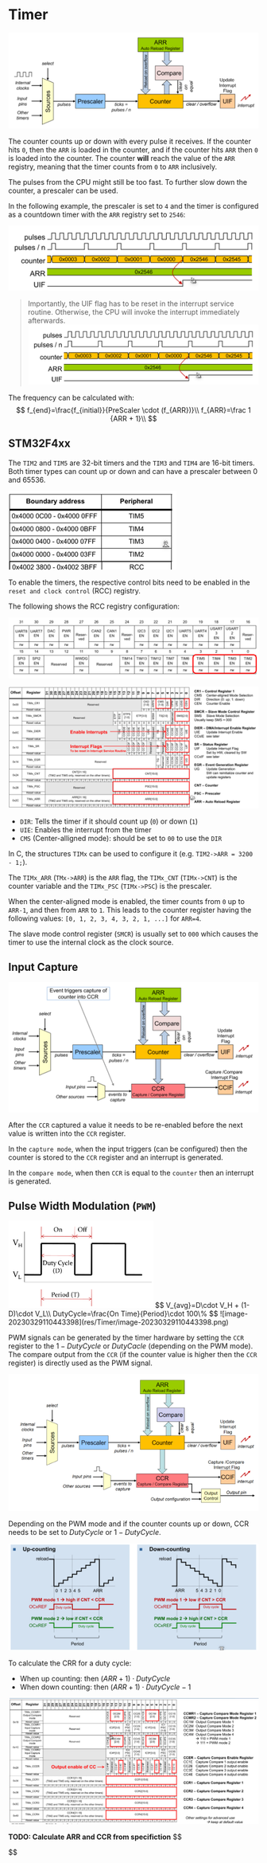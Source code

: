 # Timer

![image-20230329101136839](res/Timer/image-20230329101136839.png)

The counter counts up or down with every pulse it receives. If the counter hits `0`, then the `ARR` is loaded in the counter, and if the counter hits `ARR` then `0` is loaded into the counter. The counter **will** reach the value of the `ARR` registry, meaning that the timer counts from `0` to `ARR` inclusively.

The pulses from the CPU might still be too fast. To further slow down the counter, a prescaler can be used.

In the following example, the prescaler is set to `4` and the timer is configured as a countdown timer with the `ARR` registry set to `2546`:

![image-20230329102017878](res/Timer/image-20230329102017878.png)

> Importantly, the UIF flag has to be reset in the interrupt service routine. Otherwise, the CPU will invoke the interrupt immediately afterwards.![image-20230329102950128](res/Timer/image-20230329102950128.png)

The frequency can be calculated with:
$$
f_{end}=\frac{f_{initial}}{PreScaler \cdot (f_{ARR})}\\
f_{ARR}=\frac 1 {ARR + 1}\\
$$


## STM32F4xx

The `TIM2` and `TIM5` are 32-bit timers and the `TIM3` and `TIM4` are 16-bit timers. Both timer types can count up or down and can have a prescaler between 0 and 65536.

<img src="res/Timer/image-20230329103338242.png" alt="image-20230329103338242" style="zoom:50%;" />

To enable the timers, the respective control bits need to be enabled in the `reset and clock control` (RCC) registry.

The following shows the RCC registry configuration:

![image-20230329103429237](res/Timer/image-20230329103429237.png)

![image-20230329103441039](res/Timer/image-20230329103441039.png)

* `DIR`: Tells the timer if it should count up (`0`) or down (`1`)
* `UIE`: Enables the interrupt from the timer
* `CMS` (Center-alligned mode): should be set to `00` to use the `DIR`

In C, the structures `TIMx` can be used to configure it (e.g. `TIM2->ARR = 3200 - 1;`).

The `TIMx_ARR` (`TMx->ARR`) is the `ARR` flag, the `TIMx_CNT` (`TIMx->CNT`) is the counter variable and the `TIMx_PSC` (`TIMx->PSC`) is the prescaler.

When the center-aligned mode is enabled, the timer counts from `0` up to `ARR-1`, and then from `ARR` to `1`. This leads to the counter register having the following values: `[0, 1, 2, 3, 4, 3, 2, 1, ...]` for `ARR=4`.

The slave mode control register (`SMCR`) is usually set to `000` which causes the timer to use the internal clock as the clock source.

## Input Capture

![image-20230329105736987](res/Timer/image-20230329105736987.png)

After the `CCR` captured a value it needs to be re-enabled before the next value is written into the `CCR` register.

In the `capture mode`, when the input triggers (can be configured) then the counter is stored to the `CCR` register and an interrupt is generated.

In the `compare mode`, when then `CCR` is equal to the `counter` then an interrupt is generated. 

## Pulse Width Modulation (`PWM`)

<img src="res/Timer/image-20230329110157676.png" alt="image-20230329110157676" style="zoom:50%;" />
$$
V_{avg}=D\cdot V_H + (1-D)\cdot V_L\\
DutyCycle=\frac{On Time}{Period}\cdot 100\%
$$
![image-20230329110443398](res/Timer/image-20230329110443398.png)

PWM signals can be generated by the timer hardware by setting the `CCR` register to the $1-DutyCycle$ or $DutyCacle$ (depending on the PWM mode). The compare output from the `CCR` (if the counter value is higher then the `CCR` register) is directly used as the PWM signal.

![image-20230329110618065](res/Timer/image-20230329110618065.png)

Depending on the PWM mode and if the counter counts up or down, CCR needs to be set to $DutyCycle$ or $1-DutyCycle$.

![image-20230329111305719](res/Timer/image-20230329111305719.png)

To calculate the CRR for a duty cycle:

* When up counting: then $(ARR + 1)\cdot DutyCycle$
* When down counting: then $(ARR + 1)\cdot DutyCycle-1$

![image-20230329111742342](res/Timer/image-20230329111742342.png)

**TODO:  Calculate ARR and CCR from specifiction**
$$

$$
